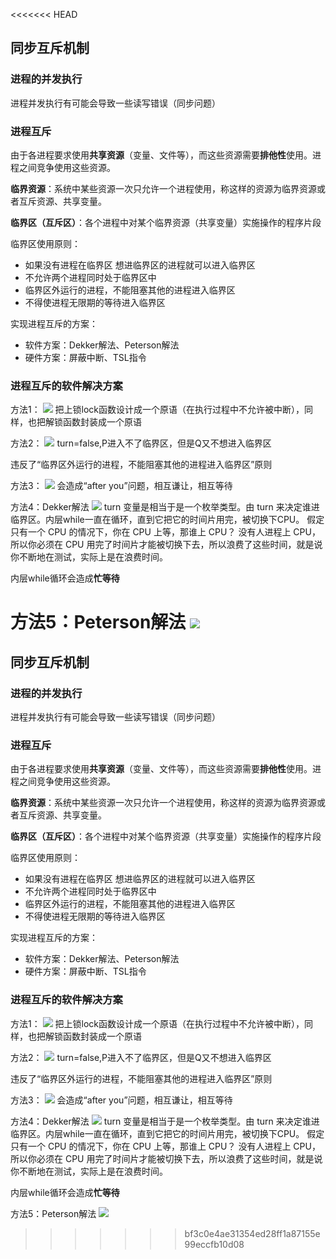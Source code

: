 <<<<<<< HEAD
## 同步互斥机制

### 进程的并发执行

进程并发执行有可能会导致一些读写错误（同步问题）

### 进程互斥

由于各进程要求使用**共享资源**（变量、文件等），而这些资源需要**排他性**使用。进程之间竞争使用这些资源。

**临界资源**：系统中某些资源一次只允许一个进程使用，称这样的资源为临界资源或者互斥资源、共享变量。

**临界区（互斥区）**：各个进程中对某个临界资源（共享变量）实施操作的程序片段

临界区使用原则：

- 如果没有进程在临界区 想进临界区的进程就可以进入临界区 
- 不允许两个进程同时处于临界区中
- 临界区外运行的进程，不能阻塞其他的进程进入临界区
- 不得使进程无限期的等待进入临界区

实现进程互斥的方案：

- 软件方案：Dekker解法、Peterson解法
- 硬件方案：屏蔽中断、TSL指令

### 进程互斥的软件解决方案

方法1：
![](./image/sync2.png)
把上锁lock函数设计成一个原语（在执行过程中不允许被中断），同样，也把解锁函数封装成一个原语

方法2：
![](./image/sync3.png)
turn=false,P进入不了临界区，但是Q又不想进入临界区

违反了“临界区外运行的进程，不能阻塞其他的进程进入临界区”原则

方法3：
![](./image/sync4.png)
会造成“after you”问题，相互谦让，相互等待

方法4：Dekker解法
![](./image/sync1.png)
turn 变量是相当于是一个枚举类型。由 turn 来决定谁进临界区。内层while一直在循环，直到它把它的时间片用完，被切换下CPU。 假定只有一个 CPU 的情况下，你在 CPU 上等，那谁上 CPU？ 没有人进程上 CPU，所以你必须在 CPU 用完了时间片才能被切换下去，所以浪费了这些时间，就是说你不断地在测试，实际上是在浪费时间。

内层while循环会造成**忙等待**

方法5：Peterson解法
![](./image/sync5.png)
=======
## 同步互斥机制

### 进程的并发执行

进程并发执行有可能会导致一些读写错误（同步问题）

### 进程互斥

由于各进程要求使用**共享资源**（变量、文件等），而这些资源需要**排他性**使用。进程之间竞争使用这些资源。

**临界资源**：系统中某些资源一次只允许一个进程使用，称这样的资源为临界资源或者互斥资源、共享变量。

**临界区（互斥区）**：各个进程中对某个临界资源（共享变量）实施操作的程序片段

临界区使用原则：

- 如果没有进程在临界区 想进临界区的进程就可以进入临界区 
- 不允许两个进程同时处于临界区中
- 临界区外运行的进程，不能阻塞其他的进程进入临界区
- 不得使进程无限期的等待进入临界区

实现进程互斥的方案：

- 软件方案：Dekker解法、Peterson解法
- 硬件方案：屏蔽中断、TSL指令

### 进程互斥的软件解决方案

方法1：
![](./image/sync2.png)
把上锁lock函数设计成一个原语（在执行过程中不允许被中断），同样，也把解锁函数封装成一个原语

方法2：
![](./image/sync3.png)
turn=false,P进入不了临界区，但是Q又不想进入临界区

违反了“临界区外运行的进程，不能阻塞其他的进程进入临界区”原则

方法3：
![](./image/sync4.png)
会造成“after you”问题，相互谦让，相互等待

方法4：Dekker解法
![](./image/sync1.png)
turn 变量是相当于是一个枚举类型。由 turn 来决定谁进临界区。内层while一直在循环，直到它把它的时间片用完，被切换下CPU。 假定只有一个 CPU 的情况下，你在 CPU 上等，那谁上 CPU？ 没有人进程上 CPU，所以你必须在 CPU 用完了时间片才能被切换下去，所以浪费了这些时间，就是说你不断地在测试，实际上是在浪费时间。

内层while循环会造成**忙等待**

方法5：Peterson解法
![](./image/sync5.png)
>>>>>>> bf3c0e4ae31354ed28ff1a87155e99eccfb10d08
